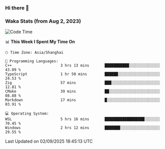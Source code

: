 ### Hi there 👋

### Waka Stats (from Aug 2, 2023)

<!--START_SECTION:waka-->
![Code Time](http://img.shields.io/badge/Code%20Time-1%2C040%20hrs%2054%20mins-blue)

📊 **This Week I Spent My Time On** 

```text
🕑︎ Time Zone: Asia/Shanghai

💬 Programming Languages: 
C++                      3 hrs 13 mins       ███████████░░░░░░░░░░░░░░   43.09 % 
TypeScript               1 hr 50 mins        ██████░░░░░░░░░░░░░░░░░░░   24.53 % 
Zig                      57 mins             ███░░░░░░░░░░░░░░░░░░░░░░   12.81 % 
CMake                    39 mins             ██░░░░░░░░░░░░░░░░░░░░░░░   08.88 % 
Markdown                 17 mins             █░░░░░░░░░░░░░░░░░░░░░░░░   03.91 % 

💻 Operating System: 
WSL                      5 hrs 16 mins       ██████████████████░░░░░░░   70.45 % 
Windows                  2 hrs 12 mins       ███████░░░░░░░░░░░░░░░░░░   29.55 % 
```


 Last Updated on 02/09/2025 18:45:13 UTC
<!--END_SECTION:waka-->
